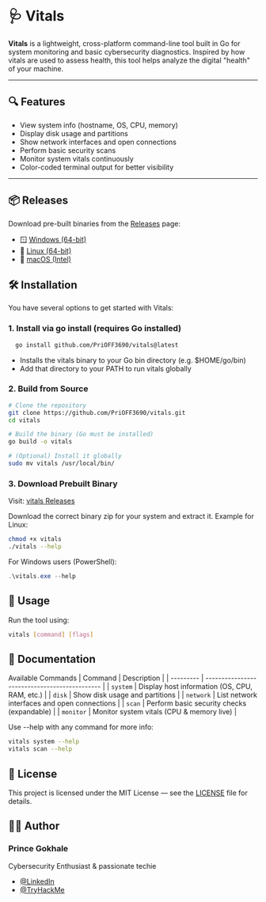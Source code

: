 
# 🩺  Vitals

**Vitals** is a lightweight, cross-platform command-line tool built in Go for system monitoring and basic cybersecurity diagnostics. Inspired by how vitals are used to assess health, this tool helps analyze the digital "health" of your machine.

---


## 🔍 Features

- View system info (hostname, OS, CPU, memory)
- Display disk usage and partitions
- Show network interfaces and open connections
- Perform basic security scans
- Monitor system vitals continuously
- Color-coded terminal output for better visibility

---

## 📦 Releases

Download pre-built binaries from the [Releases](https://github.com/PriOFF3690/vitals/releases) page:

- 🪟 [Windows (64-bit)](https://github.com/PriOFF3690/vitals/releases/download/v1.0.0/vitals-windows-amd64.zip)
- 🐧 [Linux (64-bit)](https://github.com/PriOFF3690/vitals/releases/download/v1.0.0/vitals-linux-amd64.zip)
- 🍎 [macOS (Intel)](https://github.com/PriOFF3690/vitals/releases/download/v1.0.0/vitals-darwin-amd64.zip)

## 🛠 Installation

You have several options to get started with Vitals:

### 1. Install via go install (requires Go installed)

```bash
  go install github.com/PriOFF3690/vitals@latest
```
- Installs the vitals binary to your Go bin directory (e.g. $HOME/go/bin)
- Add that directory to your PATH to run vitals globally

### 2. Build from Source

```bash
# Clone the repository
git clone https://github.com/PriOFF3690/vitals.git
cd vitals

# Build the binary (Go must be installed)
go build -o vitals

# (Optional) Install it globally
sudo mv vitals /usr/local/bin/
```
    
### 3. Download Prebuilt Binary

Visit: [vitals Releases](https://github.com/PriOFF3690/vitals/releases)

Download the correct binary zip for your system and extract it. Example for Linux:
```bash
chmod +x vitals
./vitals --help
```
For Windows users (PowerShell):
```powershell
.\vitals.exe --help
```
## 🚀 Usage
Run the tool using:

```bash
vitals [command] [flags]
```


## 📘 Documentation

Available Commands
| Command   | Description                                   |
| --------- | --------------------------------------------- |
| `system`  | Display host information (OS, CPU, RAM, etc.) |
| `disk`    | Show disk usage and partitions                |
| `network` | List network interfaces and open connections  |
| `scan`    | Perform basic security checks (expandable)    |
| `monitor` | Monitor system vitals (CPU & memory live)     |

Use --help with any command for more info:
```bash
vitals system --help
vitals scan --help
```
## 📜 License

This project is licensed under the MIT License — see the [LICENSE](LICENSE) file for details.



## 👨‍💻 Author
### Prince Gokhale
Cybersecurity Enthusiast & passionate techie

- [@LinkedIn](https://www.linkedin.com/in/prince-g-7262b123a)
- [@TryHackMe](https://tryhackme.com/p/shodan2109)
